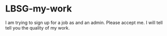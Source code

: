 # LBSG-my-work
I am trying to sign up for  a job as and an admin. Please accept me. I will tell tell you the quality of my work.
